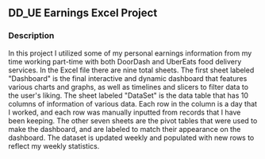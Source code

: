 ## DD_UE Earnings Excel Project

### Description 

In this project I utilized some of my personal earnings information from my time working part-time with both DoorDash and UberEats food delivery services. In the Excel file there are nine total sheets. The first sheet labeled "Dashboard" is the final interactive and dynamic dashboard that features various charts and graphs, as well as timelines and slicers to filter data to the user's liking. The sheet labeled "DataSet" is the data table that has 10 columns of information of various data. Each row in the column is a day that I worked, and each row was manually inputted from records that I have been keeping. The other seven sheets are the pivot tables that were used to make the dashboard, and are labeled to match their appearance on the dashboard. The dataset is updated weekly and populated with new rows to reflect my weekly statistics.
